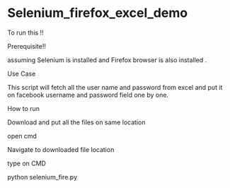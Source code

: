 # Selenium_firefox_excel_demo

To run this !!

Prerequisite!!

assuming Selenium is installed  and Firefox browser is also installed .

Use Case

This script will fetch all the user name and password from excel and put it on facebook username and password field one by one.

How to run 

Download and put all the files on same location 

open cmd

Navigate to downloaded file location

type on CMD

python selenium_fire.py
